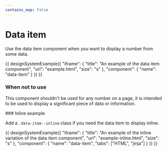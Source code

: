 ```yaml
---
contains_map: False
---
```

# Data item

Use the data item component when you want to display a number from some data.

{{ designSystemExample({
"iframe": {
    "title": "An example of the data item component",
    "url": "example.html",
    "size": "s"
},
"component": {
    "name": "data-item"
}
}) }}

### When not to use

This component shouldn't be used for any number on a page, it is intended to be used to display a significant piece of data or information.

### Inline example

Add a `.data-item--inline` class if you need the data item to display inline.

{{ designSystemExample({
"iframe": {
    "title": "An example of the inline variation of the data item component",
    "url": "example-inline.html",
    "size": "s"
},
"component": {
    "name": "data-item",
    "tabs": ["HTML", "jinja"]
}
}) }}
